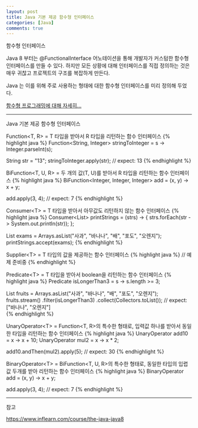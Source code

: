 ```yaml
---
layout: post
title: Java 기본 제공 함수형 인터페이스
categories: [Java]
comments: true
---
```


함수형 인터페이스

Java 8 부터는 @FunctionalInterface 어노테이션을 통해 개발자가 커스텀한 함수형 인터페이스를 만들 수 있다. 하지만 모든 상황에 대해 인터페이스를 직접 정의하는 것은 매우 귀찮고 프로젝트의 구조를 복잡하게 만든다.

Java 는 이를 위해 주로 사용하는 형태에 대한 함수형 인터페이스를 미리 정의해 두었다.

<a target="_blank" href="https://hotsse.github.io/articles/2021-09/Java-%EA%B0%9D%EC%B2%B4%EC%A7%80%ED%96%A5-%ED%94%84%EB%A1%9C%EA%B7%B8%EB%9E%98%EB%B0%8D-vs.-%ED%95%A8%EC%88%98%ED%98%95-%ED%94%84%EB%A1%9C%EA%B7%B8%EB%9E%98%EB%B0%8D">함수형 프로그래밍에 대해 자세히...</a>

-----------

Java 기본 제공 함수형 인터페이스

Function<T, R> = T 타입을 받아서 R 타입을 리턴하는 함수 인터페이스
{% highlight java %}
Function<String, Integer> stringToInteger = s -> Integer.parseInt(s);

String str = "13";
stringToInteger.apply(str); // expect: 13
{% endhighlight %}

BiFunction<T, U, R> = 두 개의 값(T, U)를 받아서 R 타입을 리턴하는 함수 인터페이스
{% highlight java %}
BiFunction<Integer, Integer, Integer> add = (x, y) -> x + y;

add.apply(3, 4); // expect: 7
{% endhighlight %}

Consumer&lt;T&gt; = T 타입을 받아서 아무값도 리턴하지 않는 함수 인터페이스
{% highlight java %}
Consumer<List<String>> printStrings = (strs) -> {
  strs.forEach(str -> System.out.println(str));
};
  
List<String> exams = Arrays.asList("사과", "바나나", "배", "포도", "오렌지");
printStrings.accept(exams);
{% endhighlight %}

Supplier&lt;T&gt; = T 타입의 값을 제공하는 함수 인터페이스
{% highlight java %}
// 예제 준비중
{% endhighlight %}

Predicate&lt;T&gt; = T 타입을 받아서 boolean을 리턴하는 함수 인터페이스
{% highlight java %}
Predicate<String> isLongerThan3 = s -> s.length >= 3;
  
List<String> fruits = Arrays.asList("사과", "바나나", "배", "포도", "오렌지");
fruits.stream()
  .filter(isLongerThan3)
  .collect(Collectors.toList()); // expect: ["바나나", "오렌지"]  
{% endhighlight %}

UnaryOperator&lt;T&gt; = Function<T, R>의 특수한 형태로, 입력값 하나를 받아서 동일한 타입을 리턴하는 함수 인터페이스
{% highlight java %}
UnaryOperator add10 = x -> x + 10;
UnaryOperator mul2 = x -> x * 2;
  
add10.andThen(mul2).apply(5); // expect: 30
{% endhighlight %}
  
BinaryOperator&lt;T&gt; = BiFunction<T, U, R>의 특수한 형태로, 동일한 타입의 입렵값 두개를 받아 리턴하는 함수 인터페이스
{% highlight java %}
BinaryOperator<Integer> add = (x, y) -> x + y;

add.apply(3, 4); // expect: 7
{% endhighlight %}

-----------

참고

https://www.inflearn.com/course/the-java-java8
